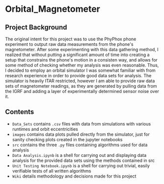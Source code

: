 # Orbital_Magnetometer

## Project Background

The original intent for this project was to use the PhyPhox phone experiment to output raw data measurements from the phone's magnetometer. After some experimenting with this data gathering method, I realized that without putting a significant amount of time into creating a setup that constrains the phone's motion in a consisten way, and allows for some method of checking whether my analysis was even reasonable. Thus, I decided to employ an orbital simulator I was somewhat familiar with from research experience in order to provide good data sets for analysis. The simulator is heavily ITAR restricted, however I am able to provide raw data sets of magnetometer readings, as they are generated by pulling data from the IGRF and adding a layer of experimentally determined sensor noise over it. 

## Contents 

+ `Data_Sets` contains `.csv` files with data from simulations with various runtimes and orbit eccentricities
+ `images` contains data plots pulled directly from the simulator, just for sanity checking plots created in the jupyter notebooks
+ `src` contains the three `.py` files containing algorithms used for data analysis
+ `Data Analysis.ipynb` is a shell for carrying out and displaying data analysis for the provided data sets using the methods contained in src
+ `Unit Testing Notebook.ipynb` is a shell for carrying out trivial, easily verifiable tests of all written algorithms
+ `Wiki` details methodology and decisions made for this project
